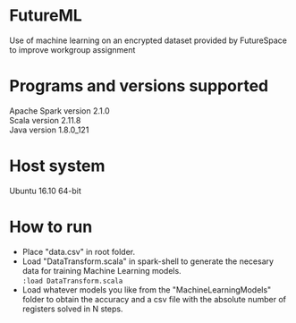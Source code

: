 # FutureML
Use of machine learning on an encrypted dataset provided by FutureSpace to improve workgroup assignment

# Programs and versions supported
Apache Spark version 2.1.0  
Scala version 2.11.8  
Java version 1.8.0_121  

# Host system
Ubuntu 16.10 64-bit


# How to run
* Place "data.csv" in root folder.  
* Load "DataTransform.scala" in spark-shell to generate the necesary data for training Machine Learning models.  
```:load DataTransform.scala```  
* Load whatever models you like from the "MachineLearningModels" folder to obtain the accuracy
	and a csv file with the absolute number of registers solved in N steps.
